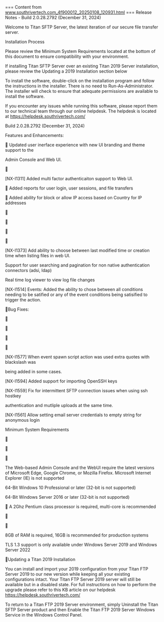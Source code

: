 === Content from www.southrivertech.com_4f900012_20250108_120931.html ===
Release Notes - Build 2.0.28.2792 (December 31, 2024)

Welcome to Titan SFTP Server, the latest iteration of our secure file transfer server.

Installation Process

Please review the Minimum System Requirements located at the bottom of this document to
ensure compatibility with your environment.

If installing Titan SFTP Server over an existing Titan 2019 Server installation, please review the
Updating a 2019 Installation section below

To install the software, double-click on the installation program and follow the instructions in
the installer. There is no need to Run-As-Administrator. The installer will check to ensure that
adequate permissions are available to install the software.

If you encounter any issues while running this software, please report them to our technical
team through our online helpdesk. The helpdesk is located at
https://helpdesk.southrivertech.com/

Build 2.0.28.2792 (December 31, 2024)

Features and Enhancements:

 Updated user inerface experience with new UI branding and theme support to the

Admin Console and Web UI.



[NX-I1311] Added multi factor authenticaiton support to Web UI.

 Added reports for user login, user sessions, and file transfers

 Added ability for block or allow IP access based on Country for IP addresses









[NX-I1373] Add ability to choose between last modified time or creation time when
listing files in web UI.

Support for user searching and pagination for non native authentication connectors
(adsi, ldap)

Real time log viewer to view log file changes

[NX-I1514] Events: Added the ability to chose between all conditions needing to be
satified or any of the event conditions being satisified to trigger the action.

Bug Fixes:









[NX-I1577] When event spawn script action was used extra quotes with blackslash was

being added in some cases.

[NX-I1594] Added support for importing OpenSSH keys

[NX-I1559] Fix for intermittent SFTP connection issues when using ssh hostkey

authentication and mutliple uploads at the same time.

[NX-I1561] Allow setting email server credentials to empty string for anonymous login

Minimum System Requirements







The Web-based Admin Console and the WebUI require the latest versions of Microsoft
Edge, Google Chrome, or Mozilla Firefox. Microsoft Internet Explorer (IE) is not
supported

64-Bit Windows 10 Professional or later (32-bit is not supported)

64-Bit Windows Server 2016 or later (32-bit is not supported)

 A 2Ghz Pentium class processor is required, multi-core is recommended





8GB of RAM is required, 16GB is recommended for production systems

TLS 1.3 support is only available under Windows Server 2019 and Windows Server 2022

Updating a Titan 2019 Installation

You can install and import your 2019 configuration from your Titan FTP Server 2019 to our
new version while keeping all your existing configurations intact. Your Titan FTP Server
2019 server will still be available but in a disabled state. For full instructions on how to perform
the upgrade please refer to this KB article on our helpdesk
https://helpdesk.southrivertech.com/

To return to a Titan FTP 2019 Server environment, simply Uninstall the Titan SFTP Server product
and then Enable the Titan FTP 2019 Server Windows Service in the Windows Control Panel.


